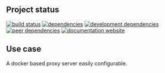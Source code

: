 <!-- #!/usr/bin/env markdown
-*- coding: utf-8 -*-
region header
Copyright Torben Sickert 16.12.2012

License
-------

This library written by Torben Sickert stand under a creative commons naming
3.0 unported license. See https://creativecommons.org/licenses/by/3.0/deed.de
endregion -->

Project status
--------------

[![build status](https://travis-ci.org/thaibault/proxy.svg?branch=master)](https://travis-ci.org/thaibault/proxy)
[![dependencies](https://img.shields.io/david/thaibault/proxy.svg)](https://david-dm.org/thaibault/proxy)
[![development dependencies](https://img.shields.io/david/dev/thaibault/proxy.svg)](https://david-dm.org/thaibault/proxy?type=dev)
[![peer dependencies](https://img.shields.io/david/peer/thaibault/proxy.svg)](https://david-dm.org/thaibault/proxy?type=peer)
[![documentation website](https://img.shields.io/website-up-down-green-red/https/torben.website/proxy.svg?label=documentation-website)](https://torben.website/proxy)

<!--|deDE:Einsatz-->
Use case
--------

A docker based proxy server easily configurable.

<!-- region vim modline
vim: set tabstop=4 shiftwidth=4 expandtab:
vim: foldmethod=marker foldmarker=region,endregion:
endregion -->
